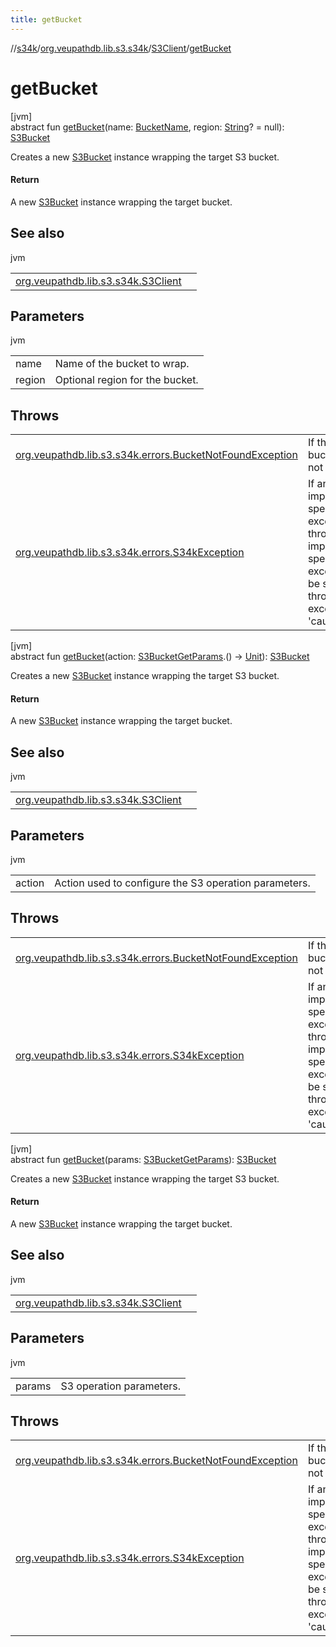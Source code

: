 ```yaml
---
title: getBucket
---
```

//[s34k](../../../index.html)/[org.veupathdb.lib.s3.s34k](../index.html)/[S3Client](index.html)/[getBucket](get-bucket.html)



# getBucket



[jvm]\
abstract fun [getBucket](get-bucket.html)(name: [BucketName](../../org.veupathdb.lib.s3.s34k.fields/-bucket-name/index.html), region: [String](https://kotlinlang.org/api/latest/jvm/stdlib/kotlin/-string/index.html)? = null): [S3Bucket](../../org.veupathdb.lib.s3.s34k.response.bucket/-s3-bucket/index.html)



Creates a new [S3Bucket](../../org.veupathdb.lib.s3.s34k.response.bucket/-s3-bucket/index.html) instance wrapping the target S3 bucket.



#### Return



A new [S3Bucket](../../org.veupathdb.lib.s3.s34k.response.bucket/-s3-bucket/index.html) instance wrapping the target bucket.



## See also


jvm

| | |
|---|---|
| [org.veupathdb.lib.s3.s34k.S3Client](create-bucket-if-not-exists.html) |  |



## Parameters


jvm

| | |
|---|---|
| name | Name of the bucket to wrap. |
| region | Optional region for the bucket. |



## Throws


| | |
|---|---|
| [org.veupathdb.lib.s3.s34k.errors.BucketNotFoundException](../../org.veupathdb.lib.s3.s34k.errors/-bucket-not-found-exception/index.html) | If the target bucket does not exist. |
| [org.veupathdb.lib.s3.s34k.errors.S34kException](../../org.veupathdb.lib.s3.s34k.errors/-s34k-exception/index.html) | If an implementation specific exception is thrown. The implementation specific exception will be set to the thrown exception's 'cause' value. |




[jvm]\
abstract fun [getBucket](get-bucket.html)(action: [S3BucketGetParams](../../org.veupathdb.lib.s3.s34k.requests.client/-s3-bucket-get-params/index.html).() -&gt; [Unit](https://kotlinlang.org/api/latest/jvm/stdlib/kotlin/-unit/index.html)): [S3Bucket](../../org.veupathdb.lib.s3.s34k.response.bucket/-s3-bucket/index.html)



Creates a new [S3Bucket](../../org.veupathdb.lib.s3.s34k.response.bucket/-s3-bucket/index.html) instance wrapping the target S3 bucket.



#### Return



A new [S3Bucket](../../org.veupathdb.lib.s3.s34k.response.bucket/-s3-bucket/index.html) instance wrapping the target bucket.



## See also


jvm

| | |
|---|---|
| [org.veupathdb.lib.s3.s34k.S3Client](create-bucket-if-not-exists.html) |  |



## Parameters


jvm

| | |
|---|---|
| action | Action used to configure the S3 operation parameters. |



## Throws


| | |
|---|---|
| [org.veupathdb.lib.s3.s34k.errors.BucketNotFoundException](../../org.veupathdb.lib.s3.s34k.errors/-bucket-not-found-exception/index.html) | If the target bucket does not exist. |
| [org.veupathdb.lib.s3.s34k.errors.S34kException](../../org.veupathdb.lib.s3.s34k.errors/-s34k-exception/index.html) | If an implementation specific exception is thrown. The implementation specific exception will be set to the thrown exception's 'cause' value. |




[jvm]\
abstract fun [getBucket](get-bucket.html)(params: [S3BucketGetParams](../../org.veupathdb.lib.s3.s34k.requests.client/-s3-bucket-get-params/index.html)): [S3Bucket](../../org.veupathdb.lib.s3.s34k.response.bucket/-s3-bucket/index.html)



Creates a new [S3Bucket](../../org.veupathdb.lib.s3.s34k.response.bucket/-s3-bucket/index.html) instance wrapping the target S3 bucket.



#### Return



A new [S3Bucket](../../org.veupathdb.lib.s3.s34k.response.bucket/-s3-bucket/index.html) instance wrapping the target bucket.



## See also


jvm

| | |
|---|---|
| [org.veupathdb.lib.s3.s34k.S3Client](create-bucket-if-not-exists.html) |  |



## Parameters


jvm

| | |
|---|---|
| params | S3 operation parameters. |



## Throws


| | |
|---|---|
| [org.veupathdb.lib.s3.s34k.errors.BucketNotFoundException](../../org.veupathdb.lib.s3.s34k.errors/-bucket-not-found-exception/index.html) | If the target bucket does not exist. |
| [org.veupathdb.lib.s3.s34k.errors.S34kException](../../org.veupathdb.lib.s3.s34k.errors/-s34k-exception/index.html) | If an implementation specific exception is thrown. The implementation specific exception will be set to the thrown exception's 'cause' value. |



